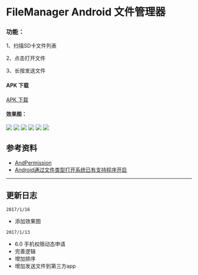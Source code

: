 # FileManager Android 文件管理器

### 功能：

1、扫描SD卡文件列表

2、点击打开文件

3、长按发送文件

#### APK 下载
[APK 下载](/apk/FileManager.apk)


#### 效果图：

![](/png/1.png)  ![](/png/2.png)
![](/png/3.png)  ![](/png/4.png)
![](/png/5.png)  ![](/png/6.png)


## 参考资料
- [AndPermission](https://github.com/yanzhenjie/AndPermission)
- [Android通过文件类型打开系统已有支持程序开启](http://www.jianshu.com/p/b075ef5a9ff9)

---


## 更新日志

`2017/1/16`

- 添加效果图


`2017/1/13`

- 6.0 手机权限动态申请
- 完善逻辑
- 增加排序
- 增加发送文件到第三方app


